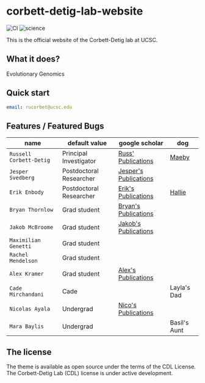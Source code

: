 # corbett-detig-lab-website

![CI](https://github.com/rundocs/jekyll-rtd-theme/workflows/CI/badge.svg?branch=develop)
![science](https://img.shields.io/badge/science-doing-brightgreen)

This is the official website of the Corbett-Detig lab at UCSC.

## What it does?

Evolutionary Genomics

## Quick start

```yml
email: rucorbet@ucsc.edu
```

## Features / Featured Bugs

| name                    | default value          | google scholar    |  dog   |
| ----------------------- | ---------------------- | ----------------- |---------------|
| `Russell Corbett-Detig` | Principal Investigator |[Russ' Publications](https://scholar.google.com/citations?user=9sF4nOkAAAAJ&hl=en)| [Maeby](https://user-images.githubusercontent.com/10063921/132934537-0feab719-b8ec-4ec9-b300-68086de61ffa.png) |
| `Jesper Svedberg`       | Postdoctoral Researcher|[Jesper's Publications](https://pubmed.ncbi.nlm.nih.gov/?term=svedberg+J%5Bau%5D&sort=pubdate)|
| `Erik Enbody`           | Postdoctoral Researcher|[Erik's Publications](https://scholar.google.com/citations?user=3bBANnkAAAAJ&hl=en) | [Hallie](/assets/images/hallie.jpg) |
| `Bryan Thornlow`        | Grad student           | [Bryan's Publications](https://scholar.google.com/citations?user=-mjgRsgAAAAJ&hl=en)|
| `Jakob McBroome`        | Grad student           |[Jakob's Publications](https://scholar.google.com/citations?user=qV-Y6ssAAAAJ&hl=en)|
| `Maximilian Genetti`    | Grad student           |                   |
| `Rachel Mendelson`      | Grad student           |                |
| `Alex Kramer`           | Grad student           | [Alex's Publications](https://scholar.google.com/citations?hl=en&user=d8U1u-wAAAAJ)|
| `Cade Mirchandani`      | Cade                   |                   | Layla's Dad |
| `Nicolas Ayala`         | Undergrad              |[Nico's Publications](https://scholar.google.com/citations?user=Q2nj73IAAAAJ&hl=en)|
| `Mara Baylis`           | Undergrad              |                   |Basil's Aunt|

## The license

The theme is available as open source under the terms of the CDL License. The Corbett-Detig Lab (CDL) license is under active development. 
